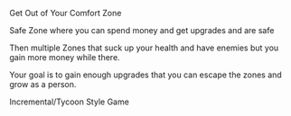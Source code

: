 Get Out of Your Comfort Zone

Safe Zone where you can spend money and get upgrades and are safe

Then multiple Zones that suck up your health and have enemies but you gain more money while there.

Your goal is to gain enough upgrades that you can escape the zones and grow as a person.

Incremental/Tycoon Style Game
